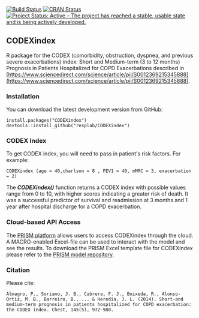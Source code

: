 [![Build Status](https://travis-ci.org/resplab/CODEXindex.svg?branch=master)](https://travis-ci.org/resplab/CODEXindex)
[![CRAN Status](https://www.r-pkg.org/badges/version/CODEXindex)](https://cran.r-project.org/web/packages/CODEXindex/index.html)
[![Project Status: Active – The project has reached a stable, usable state and is being actively developed.](https://www.repostatus.org/badges/latest/active.svg)](https://www.repostatus.org/#active)

## CODEXindex

R package for the CODEX (comorbidity, obstruction, dyspnea, and previous severe exacerbations) index: Short and Medium-term (3 to 12 months) Prognosis in Patients Hospitalized for COPD Exacerbations described in [https://www.sciencedirect.com/science/article/pii/S0012369215345888](https://www.sciencedirect.com/science/article/pii/S0012369215345888).

### Installation

You can download the latest development version from GitHub:

```
install.packages("CODEXindex")
devtools::install_github("resplab/CODEXindex")
```


### CODEX Index

To get CODEX index, you will need to pass in patient's risk factors. For example: 

```
CODEXindex (age = 40,charlson = 8 , FEV1 = 40, mMRC = 3, exacerbation = 2)
```

The ***CODEXindex()*** function returns a CODEX index with possible values range from 0 to 10, with higher scores indicating a greater risk of death. It was a successful predictor of survival and readmission at 3 months and 1 year after hospital discharge for a COPD exacerbation. 

### Cloud-based API Access
The [PRISM platform](http://prism.resp.core.ubc.ca) allows users to access CODEXindex through the cloud. A MACRO-enabled Excel-file can be used to interact with the model and see the results. To download the PRISM Excel template file for CODEXindex please refer to the [PRISM model repository](http://resp.core.ubc.ca/ipress/prism).


### Citation

Please cite: 

```
Almagro, P., Soriano, J. B., Cabrera, F. J., Boixeda, R., Alonso-Ortiz, M. B., Barreiro, B., ... & Heredia, J. L. (2014). Short-and medium-term prognosis in patients hospitalized for COPD exacerbation: the CODEX index. Chest, 145(5), 972-980.
```
